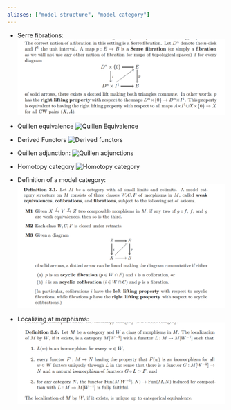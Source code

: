 ```yaml
---
aliases: ["model structure", "model category"]
---
```


- Serre fibrations:
![](attachments/Pasted%20image%2020210505014324.png)

- Quillen equivalence
![Quillen Equivalence](figures/image_2021-03-25-00-14-31.png)

- Derived Functors
![Derived functors](figures/image_2021-03-25-00-09-25.png)

- Quillen adjunction:
![Quillen adjunctions](figures/image_2021-03-25-00-09-48.png)

- Homotopy category
![Homotopy category](figures/image_2021-03-25-00-45-13.png)

- Definition of a model category:
![](attachments/Pasted%20image%2020210505015517.png)

- Localizing at morphisms:
![](attachments/Pasted%20image%2020210505015835.png)